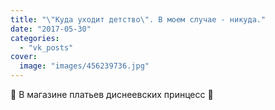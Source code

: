 ```yaml
---
title: "\"Куда уходит детство\". В моем случае - никуда."
date: "2017-05-30"
categories: 
  - "vk_posts"
cover:
  image: "images/456239736.jpg"
---
```


🎀 В магазине платьев диснеевских принцесс 🎀
